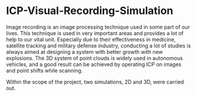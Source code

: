 # ICP-Visual-Recording-Simulation
Image recording is an image processing technique used in some part of our lives. This technique is used in very important areas and provides a lot of help to our vital unit. Especially due to their effectiveness in medicine, satellite tracking and military defense industry, conducting a lot of studies is always aimed at designing a system with better growth with new explosions. The 3D system of point clouds is widely used in autonomous vehicles, and a good result can be achieved by operating ICP on images and point shifts while scanning.

Within the scope of the project, two simulations, 2D and 3D, were carried out.
